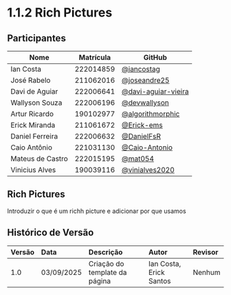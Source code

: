 # 1.1.2 Rich Pictures

## Participantes

| Nome | Matrícula | GitHub |
|------|-----------|--------|
| Ian Costa | 222014859 | [@iancostag](https://github.com/iancostag) |
| José Rabelo | 211062016 | [@joseandre25](https://github.com/joseandre25) |
| Davi de Aguiar | 222006641 | [@davi-aguiar-vieira](https://github.com/davi-aguiar-vieira) |
| Wallyson Souza | 222006196 | [@devwallyson](https://github.com/devwallyson) |
| Artur Ricardo | 190102977 | [@algorithmorphic](https://github.com/algorithmorphic) |
| Erick Miranda | 211061672 | [@Erick-ems](https://github.com/Erick-ems) |
| Daniel Ferreira | 222006632 | [@DanielFsR](https://github.com/DanielFsR) |
| Caio Antônio | 221031130 | [@Caio-Antonio](https://github.com/Caio-Antonio) |
| Mateus de Castro | 222015195 | [@mat054](https://github.com/mat054) |
| Vinicius Alves | 190039116 | [@vinialves2020](https://github.com/vinialves2020) |


## Rich Pictures

Introduzir o que é um richh picture e adicionar por que usamos



## Histórico de Versão

| Versão | Data | Descrição | Autor | Revisor |
| :--- | :--- | :--- | :--- | :--- |
| 1.0 | 03/09/2025 | Criação do template da página | Ian Costa, Erick Santos | Nenhum |